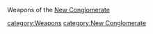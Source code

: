 Weapons of the [New Conglomerate](New_Conglomerate.md "wikilink")

[category:Weapons](category:Weapons.md "wikilink") [category:New
Conglomerate](category:New_Conglomerate.md "wikilink")
